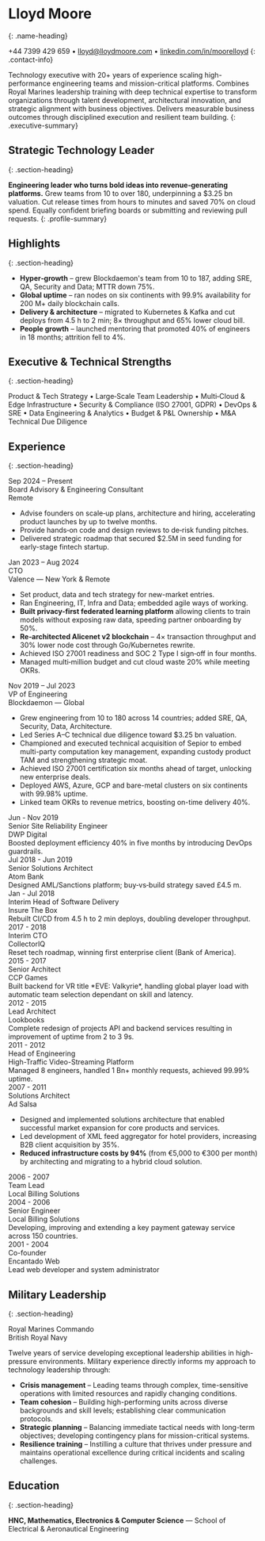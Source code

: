 # Lloyd Moore
{: .name-heading}

<span>+44 7399 429 659</span> • 
<span><a href="mailto:lloyd@lloydmoore.com">lloyd@lloydmoore.com</a></span> • 
<span><a href="https://linkedin.com/in/moorelloyd">linkedin.com/in/moorelloyd</a></span>
{: .contact-info}

Technology executive with 20+ years of experience scaling high-performance engineering teams and mission-critical platforms. Combines Royal Marines leadership training with deep technical expertise to transform organizations through talent development, architectural innovation, and strategic alignment with business objectives. Delivers measurable business outcomes through disciplined execution and resilient team building.
{: .executive-summary}

## Strategic Technology Leader
{: .section-heading}

**Engineering leader who turns bold ideas into revenue‑generating platforms.** Grew teams from 10 to over 180, underpinning a $3.25 bn valuation. Cut release times from hours to minutes and saved 70% on cloud spend. Equally confident briefing boards or submitting and reviewing pull requests.
{: .profile-summary}

## Highlights
{: .section-heading}

- **Hyper‑growth** – grew Blockdaemon's team from 10 to 187, adding SRE, QA, Security and Data; MTTR down 75%.
- **Global uptime** – ran nodes on six continents with 99.9% availability for 200 M+ daily blockchain calls.
- **Delivery & architecture** – migrated to Kubernetes & Kafka and cut deploys from 4.5 h to 2 min; 8× throughput and 65% lower cloud bill.
- **People growth** – launched mentoring that promoted 40% of engineers in 18 months; attrition fell to 4%.

## Executive & Technical Strengths
{: .section-heading}

Product & Tech Strategy • Large‑Scale Team Leadership • Multi‑Cloud & Edge Infrastructure • Security & Compliance (ISO 27001, GDPR) • DevOps & SRE • Data Engineering & Analytics • Budget & P&L Ownership • M&A Technical Due Diligence

## Experience
{: .section-heading}

<div class="resume-entry" markdown="1">
<div class="resume-date">Sep 2024 – Present</div>
<div class="resume-content">
<div class="resume-position">Board Advisory & Engineering Consultant</div>
<div class="resume-company">Remote</div>
<div class="resume-description" markdown="1">

- Advise founders on scale‑up plans, architecture and hiring, accelerating product launches by up to twelve months.
- Provide hands‑on code and design reviews to de‑risk funding pitches.
- Delivered strategic roadmap that secured $2.5M in seed funding for early-stage fintech startup.

</div>
</div>
</div>

<div class="resume-entry" markdown="1">
<div class="resume-date">Jan 2023 – Aug 2024</div>
<div class="resume-content">
<div class="resume-position">CTO</div>
<div class="resume-company">Valence — New York & Remote</div>
<div class="resume-description" markdown="1">

- Set product, data and tech strategy for new-market entries.
- Ran Engineering, IT, Infra and Data; embedded agile ways of working.
- **Built privacy-first federated learning platform** allowing clients to train models without exposing raw data, speeding partner onboarding by 50%.
- **Re‑architected Alicenet v2 blockchain** – 4× transaction throughput and 30% lower node cost through Go/Kubernetes rewrite.
- Achieved ISO 27001 readiness and SOC 2 Type I sign‑off in four months.
- Managed multi‑million budget and cut cloud waste 20% while meeting OKRs.

</div>
</div>
</div>

<div class="resume-entry" markdown="1">
<div class="resume-date">Nov 2019 – Jul 2023</div>
<div class="resume-content">
<div class="resume-position">VP of Engineering</div>
<div class="resume-company">Blockdaemon — Global</div>
<div class="resume-description" markdown="1">

- Grew engineering from 10 to 180 across 14 countries; added SRE, QA, Security, Data, Architecture.
- Led Series A–C technical due diligence toward $3.25 bn valuation.
- Championed and executed technical acquisition of Sepior to embed multi-party computation key management, expanding custody product TAM and strengthening strategic moat.
- Achieved ISO 27001 certification six months ahead of target, unlocking new enterprise deals.
- Deployed AWS, Azure, GCP and bare-metal clusters on six continents with 99.98% uptime.
- Linked team OKRs to revenue metrics, boosting on-time delivery 40%.

</div>
</div>
</div>

<div class="resume-entry" markdown="1">
<div class="resume-date">Jun - Nov 2019</div>
<div class="resume-content">
<div class="resume-position">Senior Site Reliability Engineer</div>
<div class="resume-company">DWP Digital</div>
<div class="resume-description">Boosted deployment efficiency 40% in five months by introducing DevOps guardrails.</div>
</div>
</div>

<div class="resume-entry" markdown="1">
<div class="resume-date">Jul 2018 - Jun 2019</div>
<div class="resume-content">
<div class="resume-position">Senior Solutions Architect</div>
<div class="resume-company">Atom Bank</div>
<div class="resume-description">Designed AML/Sanctions platform; buy‑vs‑build strategy saved £4.5 m.</div>
</div>
</div>

<div class="resume-entry" markdown="1">
<div class="resume-date">Jan - Jul 2018</div>
<div class="resume-content">
<div class="resume-position">Interim Head of Software Delivery</div>
<div class="resume-company">Insure The Box</div>
<div class="resume-description">Rebuilt CI/CD from 4.5 h to 2 min deploys, doubling developer throughput.</div>
</div>
</div>

<div class="resume-entry" markdown="1">
<div class="resume-date">2017 - 2018</div>
<div class="resume-content">
<div class="resume-position">Interim CTO</div>
<div class="resume-company">CollectorIQ</div>
<div class="resume-description">Reset tech roadmap, winning first enterprise client (Bank of America).</div>
</div>
</div>

<div class="resume-entry" markdown="1">
<div class="resume-date">2015 - 2017</div>
<div class="resume-content">
<div class="resume-position">Senior Architect</div>
<div class="resume-company">CCP Games</div>
<div class="resume-description">Built backend for VR title *EVE: Valkyrie*, handling global player load with automatic team selection dependant on skill and latency.</div>
</div>
</div>

<div class="resume-entry" markdown="1">
<div class="resume-date">2012 - 2015</div>
<div class="resume-content">
<div class="resume-position">Lead Architect</div>
<div class="resume-company">Lookbooks</div>
<div class="resume-description">Complete redesign of projects API and backend services resulting in improvement of uptime from 2 to 3 9s.</div>
</div>
</div>

<div class="resume-entry" markdown="1">
<div class="resume-date">2011 - 2012</div>
<div class="resume-content">
<div class="resume-position">Head of Engineering</div>
<div class="resume-company">High-Traffic Video-Streaming Platform</div>
<div class="resume-description">Managed 8 engineers, handled 1 Bn+ monthly requests, achieved 99.99% uptime.</div>
</div>
</div>

<div class="resume-entry" markdown="1">
<div class="resume-date">2007 - 2011</div>
<div class="resume-content">
<div class="resume-position">Solutions Architect</div>
<div class="resume-company">Ad Salsa</div>
<div class="resume-description" markdown="1">

- Designed and implemented solutions architecture that enabled successful market expansion for core products and services.
- Led development of XML feed aggregator for hotel providers, increasing B2B client acquisition by 35%.
- **Reduced infrastructure costs by 94%** (from €5,000 to €300 per month) by architecting and migrating to a hybrid cloud solution.

</div>
</div>
</div>

<div class="resume-entry" markdown="1">
<div class="resume-date">2006 - 2007</div>
<div class="resume-content">
<div class="resume-position">Team Lead</div>
<div class="resume-company">Local Billing Solutions</div>
</div>
</div>

<div class="resume-entry" markdown="1">
<div class="resume-date">2004 - 2006</div>
<div class="resume-content">
<div class="resume-position">Senior Engineer</div>
<div class="resume-company">Local Billing Solutions</div>
<div class="resume-description">Developing, improving and extending a key payment gateway service across 150 countries.</div>
</div>
</div>

<div class="resume-entry" markdown="1">
<div class="resume-date">2001 - 2004</div>
<div class="resume-content">
<div class="resume-position">Co-founder</div>
<div class="resume-company">Encantado Web</div>
<div class="resume-description">Lead web developer and system administrator</div>
</div>
</div>

## Military Leadership
{: .section-heading}

<div class="resume-entry" markdown="1">
<div class="resume-date"></div>
<div class="resume-content">
<div class="resume-position">Royal Marines Commando</div>
<div class="resume-company">British Royal Navy</div>
<div class="resume-description" markdown="1">

Twelve years of service developing exceptional leadership abilities in high-pressure environments. Military experience directly informs my approach to technology leadership through:

- **Crisis management** – Leading teams through complex, time-sensitive operations with limited resources and rapidly changing conditions.
- **Team cohesion** – Building high-performing units across diverse backgrounds and skill levels; establishing clear communication protocols.
- **Strategic planning** – Balancing immediate tactical needs with long-term objectives; developing contingency plans for mission-critical systems.
- **Resilience training** – Instilling a culture that thrives under pressure and maintains operational excellence during critical incidents and scaling challenges.

</div>
</div>
</div>

## Education
{: .section-heading}

<div class="resume-entry" markdown="1">
<div class="resume-date"></div>
<div class="resume-content">
<strong>HNC, Mathematics, Electronics & Computer Science</strong> — School of Electrical & Aeronautical Engineering
</div>
</div>
